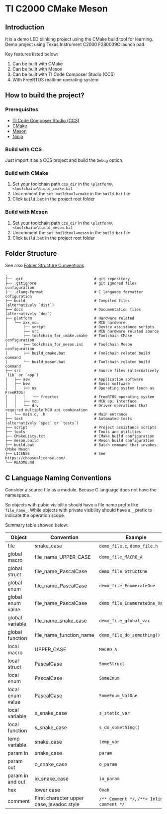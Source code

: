 # TI C2000 CMake Meson

## Introduction
It is a demo LED blinking project using the CMake build tool for learning.<br>
Demo project using Texas Instrument C2000 F280039C launch pad.

Key features listed below:
1. Can be built with CMake
2. Can be built with Meson
3. Can be built with TI Code Composer Studio (CCS)
4. With FreeRTOS realtime operating system

## How to build the project?
### Prerequisites
- [TI Code Composer Studio (CCS)](https://www.ti.com/tool/CCSTUDIO)
- [CMake](https://cmake.org/download/)
- [Meson](https://github.com/mesonbuild/meson/releases)
- [Ninja](https://github.com/ninja-build/ninja/releases)

### Build with CCS
Just import it as a CCS project and build the `Debug` option.

### Build with CMake
1. Set your toolchain path `ccs_dir` in the `\platform\<toolchain>\build_cmake.bat`
2. Uncomment the `set buildtool=cmake` in the `build.bat` file
3. Click `build.bat` in the project root folder

### Build with Meson
1. Set your toolchain path `ccs_dir` in the `\platform\<toolchain>\build_meson.bat`
2. Uncomment the `set buildtool=meson` in the `build.bat` file
3. Click `build.bat` in the project root folder

## Folder Structure
See also [Folder Structure Conventions](https://github.com/kriasoft/Folder-Structure-Conventions)

```
.
├── .git                                # git repository
├── .gitignore                          # git ignored files configuration
├── .clang-format                       # C language formatter cofiguration
├── build                               # Compiled files (alternatively `dist`)
├── docs                                # Documentation files (alternatively `doc`)
├── platform                            # Hardware related
│   └── xxx_mcu                         # MCU hardware
│       ├── script                      # Device assistance scripts
│       ├── src                         # MCU hardware related source
│       ├── toolchain_for_cmake.cmake   # Toolchain CMake configuration
│       ├── toolchain_for_meson.ini     # Toolchain Meson configuration
│       ├── build_cmake.bat             # Toolchain related build command
│       └── build_meson.bat             # Toolchain related build command
├── src                                 # Source files (alternatively `lib` or `app`)
│   ├── asw                             # Application software
│   ├── bsw                             # Basic software
│   │   ├── os                          # Operating system (such as FreeRTOS)
│   │   │   └── freertos                # FreeRTOS operating system
│   │   ├── mcu                         # MCU api interface
│   │   └── drv                         # Driver operations that required multiple MCU api combination
│   └── main.c, .h                      # Main entrance
├── test                                # Automated tests (alternatively `spec` or `tests`)
├── script                              # Project assistance scripts
├── tools                               # Tools and utilities
├── CMakeLists.txt                      # CMake build configuration
├── meson.build                         # Meson build configuration
├── build.bat                           # Batch command that invokes CMake Meson
├── LICENSE                             # See https://choosealicense.com/
└── README.md
```

## C Language Naming Conventions
Consider a source file as a module.
Becase C language does not have the namespace.

So objects with pubic visibility should have a file name prefix like
`file_name_`.
While objects with private visibility should have a `_` prefix to indicate the
operation scope.

Summary table showed below:

| Object            | Convention                                | Example                                    |
| -                 | -                                         | -                                          |
| file              | snake_case                                | `demo_file.c`, `demo_file.h`               |
| global macro      | file_name_UPPER_CASE                      | `demo_file_MACRO_A`                        |
| global struct     | file_name_PascalCase                      | `demo_file_StructOne`                      |
| global enum       | file_name_PascalCase                      | `demo_file_EnumerateOne`                   |
| global enum value | file_name_PascalCase                      | `demo_file_EnumerateOne_Value1`            |
| global variable   | file_name_snake_case                      | `demo_file_global_var`                     |
| global function   | file_name_function_name                   | `demo_file_do_something()`                 |
| local macro       | UPPER_CASE                                | `MACRO_A`                                  |
| local struct      | PascalCase                                | `SomeStruct`                               |
| local enum        | PascalCase                                | `SomeEnum`                                 |
| local enum value  | PascalCase                                | `SomeEnum_ValOne`                          |
| local variable    | s_snake_case                              | `s_static_var`                             |
| local function    | s_snake_case                              | `s_do_something()`                         |
| temp variable     | snake_case                                | `temp_var`                                 |
| param in          | snake_case                                | `param`                                    |
| param out         | o_snake_case                              | `o_param`                                  |
| param in and out  | io_snake_case                             | `io_param`                                 |
| hex               | lower case                                | `0xab`                                     |
| comment           | First character upper case, javadoc style | `/** Comment */`, `/**< Inline comment */` |
